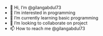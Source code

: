 - 👋 Hi, I’m @gilangabdul73
- 👀 I’m interested in programming
- 🌱 I’m currently learning basic programming
- 💞️ I’m looking to collaborate on project
- 📫 How to reach me @gilangabdul73

<!---
gilangabdul73/gilangabdul73 is a ✨ special ✨ repository because its `README.md` (this file) appears on your GitHub profile.
You can click the Preview link to take a look at your changes.
--->
